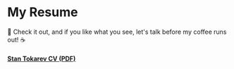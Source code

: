 # My Resume

📙 Check it out, and if you like what you see, let's talk before my coffee runs out! ☕
#### [Stan Tokarev CV (PDF)](https://github.com/StanTokarev/My_CV/blob/main/Stan%20Tokarev%20CV.pdf)


